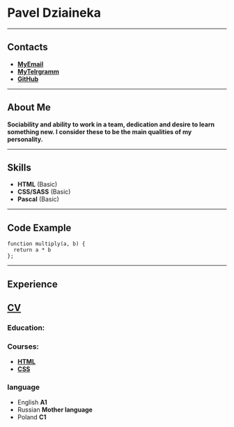 # Pavel Dziaineka

--------------
## Contacts
- [**MyEmail**](p.dziaineka@gmail.com)
- [**MyTelrgramm**](https://t.me/p_dziaineka)
- [**GitHub**](https://github.com/p-dziaineka)

--------------
## About Me
**Sociability and ability to work in a team, dedication and desire to learn something new.  I consider these to be the main qualities of my personality.**

--------------
## Skills
- **HTML** (Basic)
- **CSS/SASS** (Basic)
- **Pascal** (Basic)

--------------
## Code Example
```
function multiply(a, b) {
  return a * b
};
```
--------------
## Experience
[**CV**](https://github.com/p-dziaineka/rsschool-cv/cv.md)
--------------
### Education:
### Courses:
- [**HTML**](https://ru.code-basics.com/languages/html)
- [**CSS**](https://ru.code-basics.com/languages/css)
### language
- English **A1**
- Russian **Mother language**
- Poland  **C1** 
